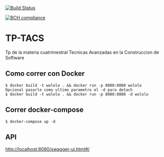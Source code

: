 [![Build Status](https://travis-ci.com/Tp-Tacs/TP-TACS.svg?token=4w7szGidZvKbpas7n4iA&branch=master)](https://travis-ci.com/Tp-Tacs/TP-TACS)

[![BCH compliance](https://bettercodehub.com/edge/badge/Tp-Tacs/TP-TACS?branch=master)](https://bettercodehub.com/)

# TP-TACS
Tp de la materia cuatrimestral Tecnicas Avanzadas en la Construccion de Software

## Como correr con Docker

```
$ docker build -t wololo . && docker run -p 8080:8080 wololo
Opcional pasarle como ultimo parametro el -d para detach
$ docker build -t wololo . && docker run -p 8080:8080 -d wololo
```

## Correr docker-compose
```
$ docker-compose up -d
```

## API

[http://localhost:8080/swagger-ui.html#/](http://localhost:8080/swagger-ui.html#/)
